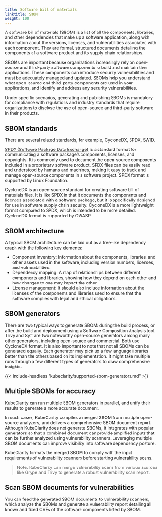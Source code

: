```yaml
---
title: Software bill of materials
linktitle: SBOM
weight: 100
---
```


A software bill of materials (SBOM) is a list of all the components, libraries, and other dependencies that make up a software application, along with information about the versions, licenses, and vulnerabilities associated with each component. They are formal, structured documents detailing the components of a software product and its supply chain relationships.

SBOMs are important because organizations increasingly rely on open-source and third-party software components to build and maintain their applications. These components can introduce security vulnerabilities and must be adequately managed and updated. SBOMs help you understand what open-source and third-party components are used in your applications, and identify and address any security vulnerabilities.

Under specific scenarios, generating and publishing SBOMs is mandatory for compliance with regulations and industry standards that require organizations to disclose the use of open-source and third-party software in their products.

## SBOM standards

There are several related standards, for example, CycloneDX, SPDX, SWID.

[SPDX (Software Package Data Exchange)](https://spdx.dev/) is a standard format for communicating a software package’s components, licenses, and copyrights. It is commonly used to document the open-source components included in a proprietary software product. SPDX files can be easily read and understood by humans and machines, making it easy to track and manage open-source components in a software project. SPDX format is supported by Linux Foundation.

CycloneDX is an open-source standard for creating software bill of materials files. It is like SPDX in that it documents the components and licenses associated with a software package, but it is specifically designed for use in software supply chain security. CycloneDX is a more lightweight format compared to SPDX, which is intended to be more detailed. CycloneDX format is supported by OWASP.

## SBOM architecture

A typical SBOM architecture can be laid out as a tree-like dependency graph with the following key elements:

- Component inventory: Information about the components, libraries, and other assets used in the software, including version numbers, licenses, and vulnerabilities.
- Dependency mapping: A map of relationships between different components and libraries, showing how they depend on each other and how changes to one may impact the other.
- License management: It should also include information about the licenses of the components and libraries used to ensure that the software complies with legal and ethical obligations.

## SBOM generators

There are two typical ways to generate SBOM: during the build process, or after the build and deployment using a Software Composition Analysis tool. Trivy and Syft are two noteworthy open-source generators among many other generators, including open-source and commercial. Both use CycloneDX format. It is also important to note that not all SBOMs can be generated equally. Each generator may pick up a few language libraries better than the others based on its implementation. It might take multiple runs through a few different types of generators to draw comprehensive insights.

{{< include-headless "kubeclarity/supported-sbom-generators.md" >}}

## Multiple SBOMs for accuracy

KubeClarity can run multiple SBOM generators in parallel, and unify their results to generate a more accurate document.

In such cases, KubeClarity compiles a merged SBOM from multiple open-source analyzers, and delivers a comprehensive SBOM document report. Although KubeClarity does not generate SBOMs, it integrates with popular generators so that a combined document can provide amplified inputs that can be further analyzed using vulnerability scanners. Leveraging multiple SBOM documents can improve visibility into software dependency posture.

KubeClarity formats the merged SBOM to comply with the input requirements of vulnerability scanners before starting vulnerability scans.

> Note: KubeClarity can merge vulnerability scans from various sources like Grype and Trivy to generate a robust vulnerability scan report.

## Scan SBOM documents for vulnerabilities

You can feed the generated SBOM documents to vulnerability scanners, which analyze the SBOMs and generate a vulnerability report detailing all known and fixed CVEs of the software components listed by SBOM.